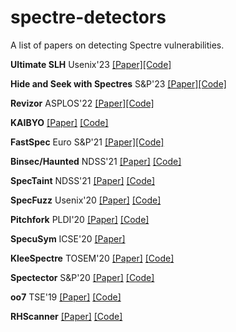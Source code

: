 # spectre-detectors
A list of papers on detecting Spectre vulnerabilities.

**Ultimate SLH** Usenix'23 [[Paper]](https://www.usenix.org/system/files/sec23fall-prepub-278-zhang-zhiyuan.pdf)[[Code]](https://github.com/0xADE1A1DE/USLH/tree/master)

**Hide and Seek with Spectres** S&P'23 [[Paper]](https://arxiv.org/pdf/2301.07642.pdf)[[Code]](https://github.com/microsoft/sca-fuzzer)

**Revizor** ASPLOS'22 [[Paper]](https://arxiv.org/pdf/2105.06872.pdf)[[Code]](https://github.com/microsoft/sca-fuzzer)

**KAIBYO** [[Paper]](https://arxiv.org/pdf/2108.13818.pdf) [[Code]](https://github.com/unibw-patch/Kaibyo)

**FastSpec** Euro S&P'21 [[Paper]](https://arxiv.org/pdf/2006.14147.pdf)[[Code]](https://github.com/vernamlab/FastSpec) 

**Binsec/Haunted** NDSS'21 [[Paper]](https://binsec.github.io/assets/publications/papers/2021-ndss.pdf) [[Code]](https://github.com/binsec/haunted)

**SpecTaint** NDSS'21 [[Paper]](https://www.cs.ucr.edu/~heng/pubs/SpecTaint.pdf) [[Code]](https://github.com/bitsecurerlab/SpecTaint)

**SpecFuzz** Usenix'20 [[Paper]](https://www.usenix.org/system/files/sec20-oleksenko.pdf) [[Code]](https://github.com/OleksiiOleksenko/SpecFuzz)

**Pitchfork** PLDI'20 [[Paper]](https://dl.acm.org/doi/pdf/10.1145/3385412.3385970) [[Code]](https://github.com/PLSysSec/pitchfork-angr) 

**SpecuSym** ICSE'20 [[Paper]](https://arxiv.org/pdf/1911.00507.pdf) 

**KleeSpectre** TOSEM'20 [[Paper]](https://arxiv.org/pdf/1909.00647.pdf) [[Code]](https://github.com/winter2020/kleespectre) 

**Spectector** S&P'20 [[Paper]](https://spectector.github.io/papers/spectector.pdf) [[Code]](https://github.com/spectector/spectector) 

**oo7** TSE'19 [[Paper]](https://www.comp.nus.edu.sg/~abhik/pdf/TSE20_oo7.pdf) [[Code]](https://github.com/winter2020/oo7) 

**RHScanner** [[Paper]](https://access.redhat.com/blogs/766093/posts/3510331) [[Code]](https://access.redhat.com/blogs/766093/posts/3510331) 
